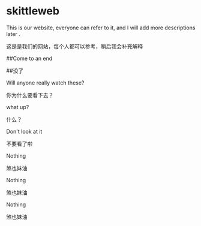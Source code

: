 # skittleweb

This is our website, everyone can refer to it, and I will add more descriptions later .

这是是我们的网站，每个人都可以参考，稍后我会补充解释

##Come to an end

##没了

Will anyone really watch these?

你为什么要看下去？



what up?

什么？




Don't look at it

不要看了啦



Nothing

煞也妹油



Nothing

煞也妹油


Nothing

煞也妹油

